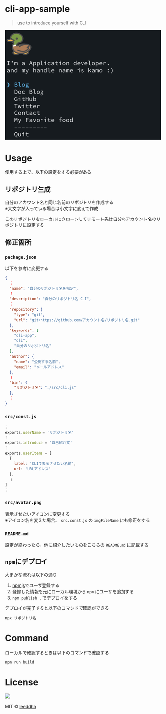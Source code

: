 # cli-app-sample
> use to introduce yourself with CLI

![cliApp](./temp/cli.png)

# Usage

使用する上で、以下の設定をする必要がある

## リポジトリ生成
自分のアカウント名と同じ名前のリポジトリを作成する<br>
※大文字が入っている場合は小文字に変えて作成

このリポジトリをローカルにクローンしてリモート先は自分のアカウント名のリポジトリに設定する

## 修正箇所

### `package.json`
以下を参考に変更する
```json
{
  ︙
  "name": "自分のリポジトリ名を指定",
  ︙
  "description": "自分のリポジトリ名 CLI",
  ︙
  "repository": {
    "type": "git",
    "url": "git+https://github.com/アカウント名/リポジトリ名.git"
  },
  "keywords": [
    "cli-app",
    "cli",
    "自分のリポジトリ名"
  ],
  "author": {
    "name": "公開する名前",
    "email": "メールアドレス"
  },
  ︙
  "bin": {
    "リポジトリ名": "./src/cli.js"
  },
  ︙
}

```

### `src/const.js`
```javascript
︙
exports.userName = 'リポジトリ名'
︙
exports.introduce = '自己紹介文'
︙
exports.userItems = [
  {
    label: 'CLIで表示させたい名前',
    url: 'URLアドレス'
  },
  ︙
]
︙
```

### `src/avatar.png`
表示させたいアイコンに変更する<br>
※アイコン名を変えた場合、 `src.const.js` の `imgFileName` にも修正をする

### `README.md`
設定が終わったら、他に紹介したいものをこちらの `README.md` に記載する

## `npm`にデプロイ
大まかな流れは以下の通り

1. [npmjs](https://www.npmjs.com/)でユーザ登録する
2. 登録した情報を元にローカル環境から `npm` にユーザを追加する
3. `npm publish .` でデプロイをする

デプロイが完了すると以下のコマンドで確認ができる
```zsh
npx リポジトリ名
```

# Command
ローカルで確認するときは以下のコマンドで確認する
```zsh
npm run build
```

# License
<a href="https://leeddhh.github.io"><img src="https://leeddhh.github.io/assets/images/kamo.jpg" style="width:60px"></a>

MIT © [leeddhh](https://leeddhh.github.io)
